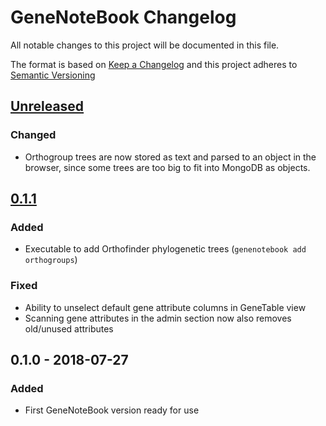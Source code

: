 # GeneNoteBook Changelog

All notable changes to this project will be documented in this file.

The format is based on [Keep a Changelog](http://keepachangelog.com/en/1.0.0/)
and this project adheres to [Semantic Versioning](http://semver.org/spec/v2.0.0.html)

## [Unreleased]
### Changed
- Orthogroup trees are now stored as text and parsed to an object in the browser, since some trees are too big to fit into MongoDB as objects.

## [0.1.1]
### Added
- Executable to add Orthofinder phylogenetic trees (```genenotebook add orthogroups```)

### Fixed
- Ability to unselect default gene attribute columns in GeneTable view
- Scanning gene attributes in the admin section now also removes old/unused attributes

## 0.1.0 - 2018-07-27
### Added
- First GeneNoteBook version ready for use

[Unreleased]: https://github.com/genenotebook/genenotebook/compare/v0.1.1...HEAD
[0.1.1]: https://github.com/genenotebook/genenotebook/compare/v0.1.0...v0.1.1
